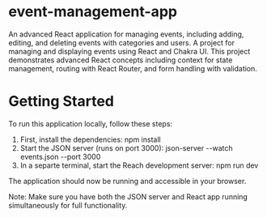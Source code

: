# event-management-app
An advanced React application for managing events, including adding, editing, and deleting events with categories and users.
A project for managing and displaying events using React and Chakra UI. This project demonstrates advanced React concepts including context for state management, routing with React Router, and form handling with validation.

# Getting Started
To run this application locally, follow these steps:
1. First, install the dependencies:
   npm install
2. Start the JSON server (runs on port 3000):
  json-server --watch events.json --port 3000
3. In a separte terminal, start the Reach development server:
  npm run dev

The application should now be running and accessible in your browser.

Note: Make sure you have both the JSON server and React app running simultaneously for full functionality.
